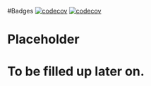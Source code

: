 #Badges
[![codecov](https://codecov.io/gh/SimpleConstructs/fixed-width-transformer/branch/master/graph/badge.svg?token=NP0R3Y98E1)](https://codecov.io/gh/SimpleConstructs/fixed-width-transformer)
[![codecov](https://img.shields.io/badge/license-Apache%202-blue.svg)](https://github.com/SimpleConstructs/fixed-width-transformer/blob/master/LICENSE)
# Placeholder
# To be filled up later on.